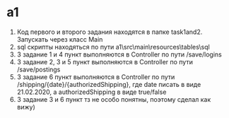 # a1

1. Код первого и второго задания находятся в папке task1and2. Запускать через класс Main
2. sql скрипты находяться по пути a1\src\main\resources\tables\sql
3. 3 задание 1 и 4 пункт выполняются в Controller по пути /save/logins
4. 3 задание 2, 3 и 5 пункт выполняются в Controller по пути /save/postings
5. 3 задание 6 пункт выполняются в Controller по пути /shipping/{date}/{authorizedShipping}, 
                                                          где date писать в виде 21.02.2020, 
                                                          а authorizedShipping в виде true/false
6. 3 задание 3 и 6 пункт тз не особо понятны, поэтому сделал как вижу)
